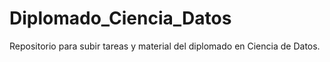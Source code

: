 # Diplomado_Ciencia_Datos
Repositorio para subir tareas y material del diplomado en Ciencia de Datos.
